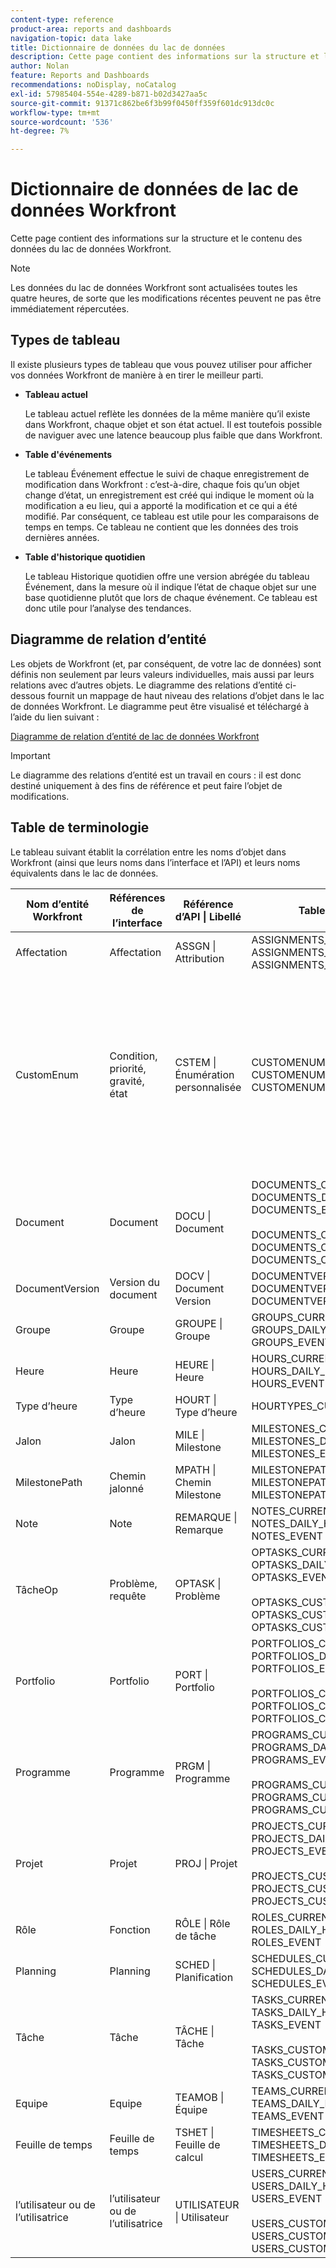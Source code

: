 ```yaml
---
content-type: reference
product-area: reports and dashboards
navigation-topic: data lake
title: Dictionnaire de données du lac de données
description: Cette page contient des informations sur la structure et le contenu des données du lac de données Workfront.
author: Nolan
feature: Reports and Dashboards
recommendations: noDisplay, noCatalog
exl-id: 57985404-554e-4289-b871-b02d3427aa5c
source-git-commit: 91371c862be6f3b99f0450ff359f601dc913dc0c
workflow-type: tm+mt
source-wordcount: '536'
ht-degree: 7%

---
```


# Dictionnaire de données de lac de données Workfront

Cette page contient des informations sur la structure et le contenu des données du lac de données Workfront.

>[!NOTE]
>
>Les données du lac de données Workfront sont actualisées toutes les quatre heures, de sorte que les modifications récentes peuvent ne pas être immédiatement répercutées.

## Types de tableau

Il existe plusieurs types de tableau que vous pouvez utiliser pour afficher vos données Workfront de manière à en tirer le meilleur parti.

* **Tableau actuel**

  Le tableau actuel reflète les données de la même manière qu’il existe dans Workfront, chaque objet et son état actuel. Il est toutefois possible de naviguer avec une latence beaucoup plus faible que dans Workfront.

* **Table d&#39;événements**

  Le tableau Événement effectue le suivi de chaque enregistrement de modification dans Workfront : c’est-à-dire, chaque fois qu’un objet change d’état, un enregistrement est créé qui indique le moment où la modification a eu lieu, qui a apporté la modification et ce qui a été modifié. Par conséquent, ce tableau est utile pour les comparaisons de temps en temps. Ce tableau ne contient que les données des trois dernières années.

* **Table d&#39;historique quotidien**

  Le tableau Historique quotidien offre une version abrégée du tableau Événement, dans la mesure où il indique l’état de chaque objet sur une base quotidienne plutôt que lors de chaque événement. Ce tableau est donc utile pour l’analyse des tendances.

<!-- Custom table -->

## Diagramme de relation d’entité

Les objets de Workfront (et, par conséquent, de votre lac de données) sont définis non seulement par leurs valeurs individuelles, mais aussi par leurs relations avec d’autres objets. Le diagramme des relations d’entité ci-dessous fournit un mappage de haut niveau des relations d’objet dans le lac de données Workfront. Le diagramme peut être visualisé et téléchargé à l’aide du lien suivant :

[Diagramme de relation d’entité de lac de données Workfront](/help/quicksilver/reports-and-dashboards/data-lake/assets/Workfront-data-lake_entity-relationship-diagram.pdf)

>[!IMPORTANT]
>
>Le diagramme des relations d’entité est un travail en cours : il est donc destiné uniquement à des fins de référence et peut faire l’objet de modifications.

## Table de terminologie

Le tableau suivant établit la corrélation entre les noms d’objet dans Workfront (ainsi que leurs noms dans l’interface et l’API) et leurs noms équivalents dans le lac de données.

<table>
<thead>
  <tr>
    <th>Nom d’entité Workfront</th>
    <th>Références de l’interface</th>
    <th>Référence d’API | Libellé</th>
    <th>Tableaux de lac de données</th>
    <th>Notes</th>
  </tr>
</thead>
<tbody>
  <tr>
    <td>Affectation</td>
    <td>Affectation</td>
    <td>ASSGN | Attribution</td>
    <td>ASSIGNMENTS_CURRENT<br>ASSIGNMENTS_DAILY_HISTORY<br>ASSIGNMENTS_EVENT</td>
    <td></td>
  </tr>
  <tr>
    <td>CustomEnum</td>
    <td>Condition, priorité, gravité, état</td>
    <td>CSTEM | Énumération personnalisée</td>
    <td>CUSTOMENUMS_CURRENT<br>CUSTOMENUMS_DAILY_HISTORY<br>CUSTOMENUMS_EVENT</td>
    <td>Le type d’enregistrement est identifié par la propriété `enumClass`. Voici les types attendus :<br>CONDITION_OPTASK<br>CONDITION_PROJ<br>CONDITION_TASK<br>PRIORITY_OPTASK<br>PRIORITY_PROJ<br>PRIORITY_TASK<br>SEVERITY_OPTASK<br>STATUS_OPTASK<br>STATUS_PROJ<br>STATUS_TASK</td>
  </tr>
  <tr>
    <td>Document</td>
    <td>Document</td>
    <td>DOCU | Document</td>
    <td>DOCUMENTS_CURRENT<br>DOCUMENTS_DAILY_HISTORY<br>DOCUMENTS_EVENT<br><br>DOCUMENTS_CUSTOM_VALUE_CURRENT<br>DOCUMENTS_CUSTOM_VALUE_DAILY_HISTORY<br>DOCUMENTS_CUSTOM_VALUE_EVENT</td>
    <td></td>
  </tr>
  <tr>
    <td>DocumentVersion</td>
    <td>Version du document</td>
    <td>DOCV | Document Version</td>
    <td>DOCUMENTVERSIONS_CURRENT<br>DOCUMENTVERSIONS_DAILY_HISTORY<br>DOCUMENTVERSIONS_EVENT</td>
    <td></td>
  </tr>
  <tr>
    <td>Groupe</td>
    <td>Groupe</td>
    <td>GROUPE | Groupe</td>
    <td>GROUPS_CURRENT<br>GROUPS_DAILY_HISTORY<br>GROUPS_EVENT</td>
    <td></td>
  </tr>
  <tr>
    <td>Heure</td>
    <td>Heure</td>
    <td>HEURE | Heure</td>
    <td>HOURS_CURRENT<br>HOURS_DAILY_HISTORY<br>HOURS_EVENT</td>
    <td></td>
  </tr>
  <tr>
    <td>Type d’heure</td>
    <td>Type d’heure</td>
    <td>HOURT | Type d’heure</td>
    <td>HOURTYPES_CURRENT</td>
    <td></td>
  </tr>
  <tr>
    <td>Jalon</td>
    <td>Jalon</td>
    <td>MILE | Milestone</td>
    <td>MILESTONES_CURRENT<br>MILESTONES_DAILY_HISTORY<br>MILESTONES_EVENT</td>
    <td></td>
  </tr>
  <tr>
    <td>MilestonePath</td>
    <td>Chemin jalonné</td>
    <td>MPATH | Chemin Milestone</td>
    <td>MILESTONEPATHS_CURRENT<br>MILESTONEPATHS_DAILY_HISTORY<br>MILESTONEPATHS_EVENT</td>
    <td></td>
  </tr>
  <tr>
    <td>Note</td>
    <td>Note</td>
    <td>REMARQUE | Remarque</td>
    <td>NOTES_CURRENT<br>NOTES_DAILY_HISTORY<br>NOTES_EVENT</td>
    <td></td>
  </tr>
  <tr>
    <td>TâcheOp</td>
    <td>Problème, requête</td>
    <td>OPTASK | Problème</td>
    <td>OPTASKS_CURRENT<br>OPTASKS_DAILY_HISTORY<br>OPTASKS_EVENT<br><br>OPTASKS_CUSTOM_VALUE_CURRENT<br>OPTASKS_CUSTOM_VALUE_DAILY_HISTORY<br>OPTASKS_CUSTOM_VALUE_EVENT</td>
    <td></td>
  </tr>
  <tr>
    <td>Portfolio</td>
    <td>Portfolio</td>
    <td>PORT | Portfolio</td>
    <td>PORTFOLIOS_CURRENT<br>PORTFOLIOS_DAILY_HISTORY<br>PORTFOLIOS_EVENT<br><br>PORTFOLIOS_CUSTOM_VALUE_CURRENT<br>PORTFOLIOS_CUSTOM_VALUE_DAILY_HISTORY<br>PORTFOLIOS_CUSTOM_VALUE_EVENT</td>
    <td></td>
  </tr>
  <tr>
    <td>Programme</td>
    <td>Programme</td>
    <td>PRGM | Programme</td>
    <td>PROGRAMS_CURRENT<br>PROGRAMS_DAILY_HISTORY<br>PROGRAMS_EVENT<br><br>PROGRAMS_CUSTOM_VALUE_CURRENT<br>PROGRAMS_CUSTOM_VALUE_DAILY_HISTORY<br>PROGRAMS_CUSTOM_VALUE_EVENT</td>
    <td></td>
  </tr>
  <tr>
    <td>Projet</td>
    <td>Projet</td>
    <td>PROJ | Projet</td>
    <td>PROJECTS_CURRENT<br>PROJECTS_DAILY_HISTORY<br>PROJECTS_EVENT<br><br>PROJECTS_CUSTOM_VALUE_CURRENT<br>PROJECTS_CUSTOM_VALUE_DAILY_HISTORY<br>PROJECTS_CUSTOM_VALUE_EVENT</td>
    <td></td>
  </tr>
  <tr>
    <td>Rôle</td>
    <td>Fonction</td>
    <td>RÔLE | Rôle de tâche</td>
    <td>ROLES_CURRENT<br>ROLES_DAILY_HISTORY<br>ROLES_EVENT</td>
    <td></td>
  </tr>
  <tr>
    <td>Planning</td>
    <td>Planning</td>
    <td>SCHED | Planification</td>
    <td>SCHEDULES_CURRENT<br>SCHEDULES_DAILY_HISTORY<br>SCHEDULES_EVENT</td>
    <td></td>
  </tr>
  <tr>
    <td>Tâche</td>
    <td>Tâche</td>
    <td>TÂCHE | Tâche</td>
    <td>TASKS_CURRENT<br>TASKS_DAILY_HISTORY<br>TASKS_EVENT<br><br>TASKS_CUSTOM_VALUE_CURRENT<br>TASKS_CUSTOM_VALUE_DAILY_HISTORY<br>TASKS_CUSTOM_VALUE_EVENT</td>
    <td></td>
  </tr>
  <tr>
    <td>Equipe</td>
    <td>Equipe</td>
    <td>TEAMOB | Équipe</td>
    <td>TEAMS_CURRENT<br>TEAMS_DAILY_HISTORY<br>TEAMS_EVENT</td>
    <td></td>
  </tr>
  <tr>
    <td>Feuille de temps</td>
    <td>Feuille de temps</td>
    <td>TSHET | Feuille de calcul</td>
    <td>TIMESHEETS_CURRENT<br>TIMESHEETS_DAILY_HISTORY<br>TIMESHEETS_EVENT</td>
    <td></td>
  </tr>
  <tr>
    <td>l’utilisateur ou de l’utilisatrice</td>
    <td>l’utilisateur ou de l’utilisatrice</td>
    <td>UTILISATEUR | Utilisateur</td>
    <td>USERS_CURRENT<br>USERS_DAILY_HISTORY<br>USERS_EVENT<br><br>USERS_CUSTOM_VALUE_CURRENT<br>USERS_CUSTOM_VALUE_DAILY_HISTORY<br>USERS_CUSTOM_VALUE_EVENT</td>
    <td></td>
  </tr>
</tbody>
</table>
